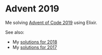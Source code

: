 # Advent 2019

Me solving [Advent of Code 2019](https://adventofcode.com/2019) using Elixir.

See also:

* My [solutions for 2018](https://github.com/lasseebert/advent_of_code_2018)
* My [solutions for 2017](https://github.com/lasseebert/advent_of_code_2017)
